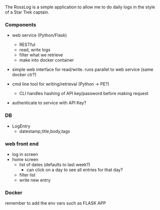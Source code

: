 The RossLog is a simple application to allow me to do daily logs in the style of a Star Trek captain.

### Components
- web service (Python/Flask)
    - RESTful
    - read, write logs
    - filter what we retrieve
    - make into docker container

- simple web interface for read/write.  runs parallel to web service (same docker ctr?)

- cmd line tool for writing/retrieval (Python -> PE?)
    - CLI handles hashing of API key/password before making request
    
- authenticate to service with API Key?

### DB
- LogEntry
    - datestamp,title,body,tags

### web front end
- log in screen
- home screen
    - list of dates (defaults to last week?)
        - can click on a day to see all entries for that day?
    - filter list
    - write new entry

### Docker
remember to add the env vars such as FLASK APP